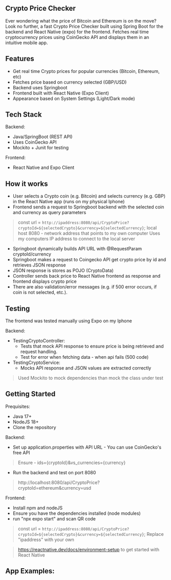 ## Crypto Price Checker 
Ever wondering what the price of Bitcoin and Ethereum is on the move? Look no further, a fast Crypto Price Checker built using Spring Boot for the backend and React Native (expo) for the frontend. 
Fetches real time cryptocurrency prices using CoinGecko API and displays them in an intuitive mobile app.

## Features
- Get real time Crypto prices for popular currencies (Bitcoin, Ethereum, etc)
- Fetches price based on currency selected (GBP/USD)
- Backend uses Springboot
- Frontend built with React Native (Expo Client)
- Appearance based on System Settings (Light/Dark mode)

## Tech Stack
Backend:
- Java/SpringBoot (REST API)
- Uses CoinGecko API
- Mockito + Junit for testing

Frontend:
- React Native and Expo Client

## How it works
- User selects a Crypto coin (e.g. Bitcoin) and selects currency (e.g. GBP) in the React Native app (runs on my physical Iphone)
- Frontend sends a request to Springboot backend with the selected coin and currency as query parameters
> const url = `http://ipaddress:8080/api/CryptoPrice?cryptoId=${selectedCrypto}&currency=${selectedCurrency}`;
> local host 8080 - network address that points to my own computer
> Uses my computers IP address to connect to the local server
- Springboot dynamically builds API URL with @RequestParam cryptoId/currency
- Springboot makes a request to Coingecko API get crypto price by id and retrieves JSON response
- JSON response is stores as POJO (CryptoData)
- Controller sends back price to React Native frontend as response and frontend displays crypto price
- There are also validation/error messages (e.g. if 500 error occurs, if coin is not selected, etc.).

## Testing
The frontend was tested manually using Expo on my Iphone

Backend:
- TestingCryptoController:
  - Tests that mock API response to ensure price is being retrieved and request handling.
  - Test for error when fetching data - when api fails (500 code)
- TestingCryptoService:
  - Mocks API response and JSON values are extracted correctly
> Used Mockito to mock dependencies than mock the class under test

## Getting Started
Prequisites:
- Java 17+
- NodeJS 18+
- Clone the repository

Backend:
- Set up application.properties with API URL - You can use CoinGecko's free API
> Ensure - ids={cryptoId}&vs_currencies={currency}
- Run the backend and test on port 8080
> http://localhost:8080/api/CryptoPrice?cryptoId=ethereum&currency=usd

Frontend:
- Install npm and nodeJS
- Ensure you have the dependencies installed (node modules)
- run "npx expo start" and scan QR code
> const url = `http://ipaddress:8080/api/CryptoPrice?cryptoId=${selectedCrypto}&currency=${selectedCurrency}`;
> Replace "ipaddress" with your own

> https://reactnative.dev/docs/environment-setup to get started with React Native

## App Examples:

  
